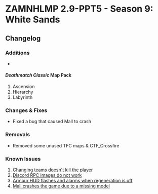 # ZAMNHLMP 2.9-PPT5 - Season 9: White Sands
## Changelog

### Additions
-
#### *Deathmatch Classic* Map Pack
1. Ascension
1. Hierarchy
1. Labyrinth

### Changes & Fixes
- Fixed a bug that caused Mall to crash


### Removals
- Removed some unused TFC maps & CTF_Crossfire

### Known Issues
1. [Changing teams doesn't kill the player](https://github.com/phoenixprojectsoftware/zamnhlmp/issues/79)
2. [Discord RPC images do not work](https://github.com/phoenixprojectsoftware/zamnhlmp/issues/77)
3. [Armour HUD flashes and alarms when regeneration is off](https://github.com/phoenixprojectsoftware/zamnhlmp/issues/72)
4. [Mall crashes the game due to a missing model](https://github.com/phoenixprojectsoftware/zamnhlmp/issues/87)
